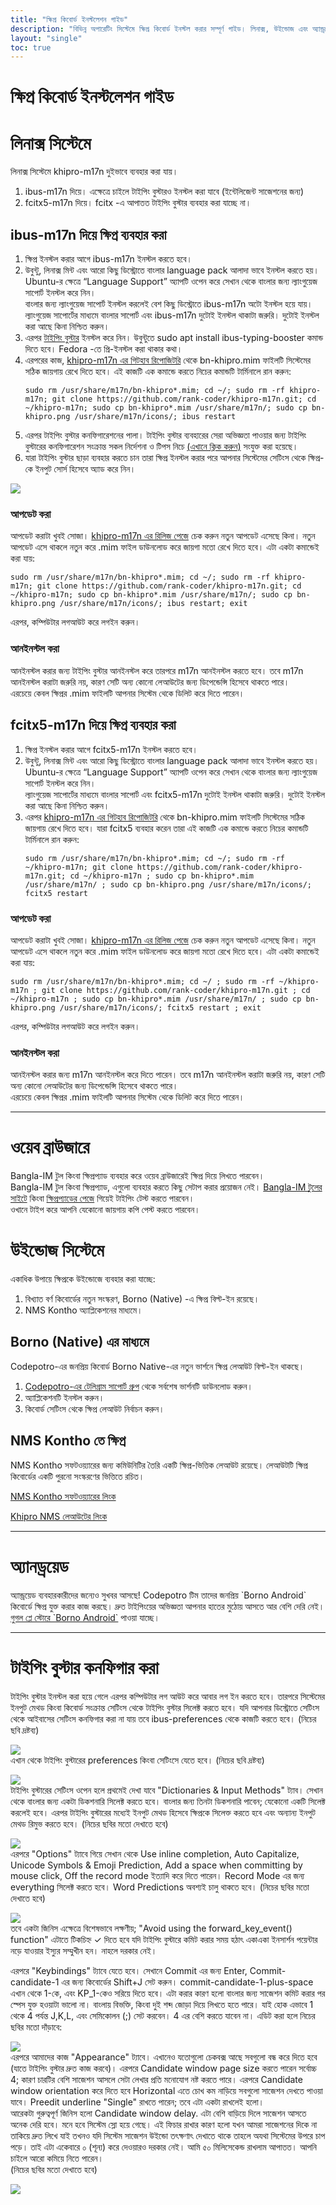 ```yaml
---
title: "ক্ষিপ্র কিবোর্ড ইনস্টলেশন গাইড"
description: "বিভিন্ন অপারেটিং সিস্টেমে ক্ষিপ্র কিবোর্ড ইনস্টল করার সম্পূর্ণ গাইড। লিনাক্স, উইন্ডোজ এবং অ্যান্ড্রয়েডে ক্ষিপ্র সেটআপ করুন।"
layout: "single"
toc: true
---
```


# ক্ষিপ্র কিবোর্ড ইনস্টলেশন গাইড


# লিনাক্স সিস্টেমে

লিনাক্স সিস্টেমে khipro-m17n দুইভাবে ব্যবহার করা যায়।

1. ibus-m17n দিয়ে। এক্ষেত্রে চাইলে টাইপিং বুস্টারও ইনস্টল করা যাবে (ইন্টেলিজেন্ট সাজেশনের জন্য)  
2. fcitx5-m17n দিয়ে। fcitx \-এ আপাতত টাইপিং বুস্টার ব্যবহার করা যাচ্ছে না।

## ibus-m17n দিয়ে ক্ষিপ্র ব্যবহার করা

1. ক্ষিপ্র ইনস্টল করার আগে ibus-m17n ইনস্টল করতে হবে।  
2. উবুন্টু, লিনাক্স মিন্ট এবং আরো কিছু ডিস্ট্রোতে বাংলার language pack আলাদা ভাবে ইনস্টল করতে হয়। Ubuntu-র ক্ষেত্রে “Language Support” অ্যাপটি ওপেন করে সেখান থেকে বাংলার জন্য ল্যাংগুয়েজ সাপোর্ট ইনস্টল করে নিন।  
   বাংলার জন্য ল্যাংগুয়েজ সাপোর্ট ইনস্টল করলেই বেশ কিছু ডিস্ট্রোতে ibus-m17n অটো ইনস্টল হয়ে যায়।  
   ল্যাংগুয়েজ সাপোর্টের মাধ্যমে বাংলার সাপোর্ট এবং ibus-m17n দুটোই ইনস্টল থাকাটা জরুরি। দুটোই ইনস্টল করা আছে কিনা নিশ্চিত করুন।  
3. এরপর [টাইপিং বুস্টার](https://mike-fabian.github.io/ibus-typing-booster/) ইনস্টল করে নিন। উবুন্টুতে sudo apt install ibus-typing-booster কমান্ড দিতে হবে। Fedora \-তে প্রি-ইনস্টল করা থাকার কথা।  
4. এরপরের কাজ, [khipro-m17n এর গিটহাব রিপোজিটরি](https://github.com/rank-coder/khipro-m17n) থেকে bn-khipro.mim ফাইলটি সিস্টেমের সঠিক জায়গায় রেখে দিতে হবে। এই কাজটি এক কমান্ডে করতে নিচের কমান্ডটি টার্মিনালে রান করুন:  
   ```
   sudo rm /usr/share/m17n/bn-khipro*.mim; cd ~/; sudo rm -rf khipro-m17n; git clone https://github.com/rank-coder/khipro-m17n.git; cd ~/khipro-m17n; sudo cp bn-khipro*.mim /usr/share/m17n/; sudo cp bn-khipro.png /usr/share/m17n/icons/; ibus restart
   ```  
5. এরপর টাইপিং বুস্টার কনফিগারেশনের পালা। টাইপিং বুস্টার ব্যবহারের সেরা অভিজ্ঞতা পাওয়ার জন্য টাইপিং বুস্টারের কনফিগারেশন সংক্রান্ত সকল নির্দেশনা ও টিপস নিচে [(এখানে ক্লিক করুন)](/installation/#%E0%A6%9F%E0%A6%87%E0%A6%AA-%E0%A6%AC%E0%A6%B8%E0%A6%9F%E0%A6%B0-%E0%A6%95%E0%A6%A8%E0%A6%AB%E0%A6%97%E0%A6%B0-%E0%A6%95%E0%A6%B0) সংযুক্ত করা হয়েছে।  
6. যারা টাইপিং বুস্টার ছাড়া ব্যবহার করতে চান তারা ক্ষিপ্র ইনস্টল করার পরে আপনার সিস্টেমের সেটিংস থেকে ক্ষিপ্র-কে ইনপুট সোর্স হিসেবে অ্যাড করে নিন।

![](/img/installation/image1.webp)

### আপডেট করা 

আপডেট করাটা খুবই সোজা। [khipro-m17n এর রিলিজ পেজে](https://github.com/rank-coder/khipro-m17n/releases) চেক করুন নতুন আপডেট এসেছে কিনা। নতুন আপডেট এসে থাকলে নতুন করে .mim ফাইল ডাউনলোড করে জায়গা মতো রেখে দিতে হবে। এটা একটা কমান্ডেই করা যায়:  
```
sudo rm /usr/share/m17n/bn-khipro*.mim; cd ~/; sudo rm -rf khipro-m17n; git clone https://github.com/rank-coder/khipro-m17n.git; cd ~/khipro-m17n; sudo cp bn-khipro*.mim /usr/share/m17n/; sudo cp bn-khipro.png /usr/share/m17n/icons/; ibus restart; exit
``` 
এরপর, কম্পিউটার লগআউট করে লগইন করুন।

### আনইনস্টল করা

আনইনস্টল করার জন্য টাইপিং বুস্টার আনইনস্টল করে তারপরে m17n আনইনস্টল করতে হবে। তবে m17n আনইনস্টল করাটা জরুরি নয়, কারণ সেটি অন্য কোনো লেআউটের জন্য ডিপেন্ডেন্সি হিসেবে থাকতে পারে।  
এরচেয়ে কেবল ক্ষিপ্রর .mim ফাইলটি আপনার সিস্টেম থেকে ডিলিট করে দিতে পারেন। 

## fcitx5-m17n দিয়ে ক্ষিপ্র ব্যবহার করা

1. ক্ষিপ্র ইনস্টল করার আগে fcitx5-m17n ইনস্টল করতে হবে।  
2. উবুন্টু, লিনাক্স মিন্ট এবং আরো কিছু ডিস্ট্রোতে বাংলার language pack আলাদা ভাবে ইনস্টল করতে হয়। Ubuntu-র ক্ষেত্রে “Language Support” অ্যাপটি ওপেন করে সেখান থেকে বাংলার জন্য ল্যাংগুয়েজ সাপোর্ট ইনস্টল করে নিন।  
   ল্যাংগুয়েজ সাপোর্টের মাধ্যমে বাংলার সাপোর্ট এবং fcitx5-m17n দুটোই ইনস্টল থাকাটা জরুরি। দুটোই ইনস্টল করা আছে কিনা নিশ্চিত করুন।  
3. এরপর [khipro-m17n এর গিটহাব রিপোজিটরি](https://github.com/rank-coder/khipro-m17n) থেকে bn-khipro.mim ফাইলটি সিস্টেমের সঠিক জায়গায় রেখে দিতে হবে। যারা fcitx5 ব্যবহার করেন তারা  এই কাজটি এক কমান্ডে করতে নিচের কমান্ডটি টার্মিনালে রান করুন:  
   ```
   sudo rm /usr/share/m17n/bn-khipro*.mim; cd ~/; sudo rm -rf ~/khipro-m17n; git clone https://github.com/rank-coder/khipro-m17n.git; cd ~/khipro-m17n ; sudo cp bn-khipro*.mim /usr/share/m17n/ ; sudo cp bn-khipro.png /usr/share/m17n/icons/; fcitx5 restart
   ```

### আপডেট করা

আপডেট করাটা খুবই সোজা। [khipro-m17n এর রিলিজ পেজে](https://github.com/rank-coder/khipro-m17n/releases) চেক করুন নতুন আপডেট এসেছে কিনা। নতুন আপডেট এসে থাকলে নতুন করে .mim ফাইল ডাউনলোড করে জায়গা মতো রেখে দিতে হবে। এটা একটা কমান্ডেই করা যায়:  
```
sudo rm /usr/share/m17n/bn-khipro*.mim; cd ~/ ; sudo rm -rf ~/khipro-m17n ; git clone https://github.com/rank-coder/khipro-m17n.git ; cd ~/khipro-m17n ; sudo cp bn-khipro*.mim /usr/share/m17n/ ; sudo cp bn-khipro.png /usr/share/m17n/icons/; fcitx5 restart ; exit 
```
এরপর, কম্পিউটার লগআউট করে লগইন করুন।

### আনইনস্টল করা

আনইনস্টল করার জন্য m17n আনইনস্টল করে দিতে পারেন। তবে m17n আনইনস্টল করাটা জরুরি নয়, কারণ সেটি অন্য কোনো লেআউটের জন্য ডিপেন্ডেন্সি হিসেবে থাকতে পারে।  
এরচেয়ে কেবল ক্ষিপ্রর .mim ফাইলটি আপনার সিস্টেম থেকে ডিলিট করে দিতে পারেন।

---

# ওয়েব ব্রাউজারে

Bangla-IM টুল কিংবা ক্ষিপ্রপ্যাড ব্যবহার করে ওয়েব ব্রাউজারেই ক্ষিপ্র দিয়ে লিখতে পারবেন।    
Bangla-IM টুল কিংবা ক্ষিপ্রপ্যাড, এগুলো ব্যবহার করতে কিছু সেটাপ করার প্রয়োজন নেই। [Bangla-IM টুলের সাইটে](https://www.nabilsnigdho.dev/bangla-im) কিংবা [ক্ষিপ্রপ্যাডের পেজে](https://khiprokeyboard.github.io/khipropad) গিয়েই টাইপিং টেস্ট করতে পারবেন।  
ওখানে টাইপ করে আপনি যেকোনো জায়গায় কপি পেস্ট করতে পারবেন।  

# উইন্ডোজ সিস্টেমে

একাধিক উপায়ে ক্ষিপ্রকে উইন্ডোজে ব্যবহার করা যাচ্ছে:

1. বিখ্যাত বর্ণ কিবোর্ডের নতুন সংস্করণ, Borno (Native) \-এ ক্ষিপ্র বিল্ট-ইন রয়েছে।  
2. NMS Kontho অ্যাপ্লিকেশনের মাধ্যমে। 

## Borno (Native) এর মাধ্যমে

Codepotro-এর জনপ্রিয় কিবোর্ড Borno Native-এর নতুন ভার্শনে ক্ষিপ্র লেআউট বিল্ট-ইন থাকছে।

1. [Codepotro-এর টেলিগ্রাম সাপোর্ট গ্রুপ](https://t.me/codepotro) থেকে সর্বশেষ ভার্শনটি ডাউনলোড করুন।  
2. অ্যাপ্লিকেশনটি ইনস্টল করুন।  
3. কিবোর্ড সেটিংস থেকে ক্ষিপ্র লেআউট নির্বাচন করুন।

## NMS Kontho তে ক্ষিপ্র

NMS Kontho সফটওয়্যারের জন্য কমিউনিটির তৈরি একটি ক্ষিপ্র-ভিত্তিক লেআউট রয়েছে। লেআউটটি ক্ষিপ্র কিবোর্ডের একটি পুরনো সংস্করণের ভিত্তিতে রচিত।

[NMS Kontho সফটওয়্যারের লিংক](https://nabil-bot.github.io/Kontho/index.html)

[Khipro NMS লেআউটের লিংক](https://github.com/NabilSnigdho/khipro-nms)

---

# অ্যানড্রয়েড 

অ্যান্ড্রয়েড ব্যবহারকারীদের জন্যেও সুখবর আসছে\! Codepotro টিম তাদের জনপ্রিয় \`Borno Android\` কিবোর্ডে ক্ষিপ্র যুক্ত করার কাজ করছে। দ্রুত টাইপিংয়ের অভিজ্ঞতা আপনার হাতের মুঠোয় আসতে আর বেশি দেরি নেই।  
[গুগল প্লে স্টোরে \`Borno Android\`](https://play.google.com/store/apps/details?id=com.codepotro.borno.keyboard&pcampaignid=web_share) পাওয়া যাচ্ছে।

---

# টাইপিং বুস্টার কনফিগার করা

টাইপিং বুস্টার ইনস্টল করা হয়ে গেলে এরপর কম্পিউটার লগ আউট করে আবার লগ ইন করতে হবে। তারপরে সিস্টেমের ইনপুট মেথড কিংবা কিবোর্ড সংক্রান্ত সেটিংস থেকে টাইপিং বুস্টার সিলেক্ট করতে হবে। যদি আপনার ডিস্ট্রোতে সেটিংস থেকে আইবাসের সেটিংস কনফিগার করা না যায় তবে ibus-preferences থেকে কাজটি করতে হবে। (নিচের ছবি দ্রষ্টব্য)

![](/img/installation/image2.webp)  
এখান থেকে টাইপিং বুস্টারের preferences কিংবা সেটিংসে যেতে হবে। (নিচের ছবি দ্রষ্টব্য)

![](/img/installation/image3.webp)  
টাইপিং বুস্টারের সেটিংস ওপেন হলে প্রথমেই দেখা যাবে "Dictionaries & Input Methods" ট্যাব। সেখান থেকে বাংলার জন্য একটা ডিকশনারি সিলেক্ট করতে হবে। বাংলার জন্য তিনটা ডিকশনারি পাবেন; যেকোনো একটি সিলেক্ট করলেই হবে। এরপর টাইপিং বুস্টারের মধ্যেই ইনপুট মেথড হিসেবে ক্ষিপ্রকে সিলেক্ত করতে হবে এবং অন্যান্য ইনপুট মেথড রিমুভ করতে হবে। (নিচের ছবির মতো দেখাতে হবে)

![](/img/installation/image4.webp)  
এরপরে "Options" ট্যাবে গিয়ে সেখান থেকে Use inline completion, Auto Capitalize, Unicode Symbols & Emoji Prediction, Add a space when committing by mouse click, Off the record mode ইত্যাদি করে দিতে পারেন। Record Mode এর জন্য everything সিলেক্ট করতে হবে। Word Predictions অবশ্যই চালু থাকতে হবে। (নিচের ছবির মতো দেখাতে হবে)

![](/img/installation/image5.webp)  
তবে একটা জিনিস এক্ষেত্রে বিশেষভাবে লক্ষণীয়; "Avoid using the forward\_key\_event() function" এটাতে টিকচিহ্ন ✓ দিতে হবে যদি টাইপিং বুস্টারে কমিট করার সময় হঠাৎ একাএকা ইনসার্শন পয়েন্টার নড়ে যাওয়ার ইস্যুর সম্মুখীন হন। নাহলে দরকার নেই।

এরপরে "Keybindings" ট্যাবে যেতে হবে। সেখানে Commit এর জন্য Enter, Commit-candidate-1 এর জন্য কিবোর্ডের Shift+J সেট করুন। commit-candidate-1-plus-space এখান থেকে 1-কে, এবং KP\_1-কেও সরিয়ে দিতে হবে। এটা করার কারণ হলো বাংলার জন্য সাজেশন কমিট করার পর স্পেস যুক্ত হওয়াটা ভালো না। বাংলায় বিভক্তি, কিংবা দুই শব্দ জোড়া দিয়ে লিখতে হতে পারে। যাই হোক এভাবে 1 থেকে 4 পর্যন্ত J,K,L, এবং সেমিকোলন (;) সেট করবেন। 4 এর বেশি করতে যাবেন না। এডিট করা হলে নিচের ছবির মতো দাঁড়াবে:

![](/img/installation/image6.webp)  
এরপরে আমাদের কাজ "Appearance" ট্যাবে। এখানেও যতোগুলো চেকবক্স আছে সবগুলো বন্ধ করে দিতে হবে (যাতে টাইপিং বুস্টার দ্রুত কাজ করবে)। এরপরে Candidate window page size করতে পারেন সর্বোচ্চ 4; কারণ চারটির বেশি সাজেশন আসলে সেটা লেখার প্রতি মনোযোগ নষ্ট করতে পারে। এরপরে Candidate window orientation করে দিতে হবে Horizontal এতে চোখ কম নাড়িয়ে সবগুলো সাজেশন দেখতে পাওয়া যাবে। Preedit underline "Single" রাখতে পারেন; তবে এটা একটা রাখলেই হলো।   
আরেকটা গুরুত্বপূর্ণ জিনিস হলো Candidate window delay. এটা বেশি বাড়িয়ে দিলে সাজেশন আসতে অনেক দেরি হবে। মনে হবে সিস্টেম স্লো হয়ে গেছে। এই ফিচার রাখার কারণ হলো যখন আমরা সাজেশনের দিকে না তাকিয়ে দ্রুত লিখে যাই তখনও যদি সিস্টেম সাজেশন উইন্ডো তৎক্ষণাৎ দেখাতে থাকে তাহলে অযথা সিস্টেমের উপরে চাপ পড়ে। তাই এটা একেবারে ০ (শূন্য) করে দেওয়ারও দরকার নেই। আমি ৫০ মিলিসেকেন্ড রাখলাম আপাতত। আপনি চাইলে আরো কমিয়ে নিতে পারেন।  
(নিচের ছবির মতো দেখাতে হবে)

![](/img/installation/image7.webp)
